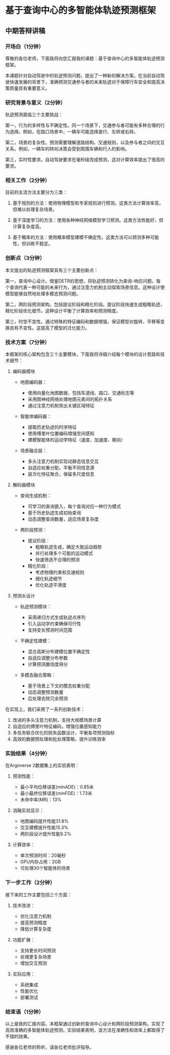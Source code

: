 # 基于查询中心的多智能体轨迹预测框架
## 中期答辩讲稿

### 开场白（1分钟）
尊敬的各位老师，下面我将向您汇报我的课题：基于查询中心的多智能体轨迹预测框架。

本课题针对自动驾驶中的轨迹预测问题，提出了一种新的解决方案。在当前自动驾驶快速发展的背景下，准确预测交通参与者的未来轨迹对于保障行车安全和提高决策质量具有重要意义。

### 研究背景与意义（2分钟）
轨迹预测面临三个主要挑战：

第一，行为的多样性与不确定性。同一个场景下，交通参与者可能有多种合理的行为选择。例如，在路口场景中，一辆车可能选择直行、左转或右转。

第二，场景的复杂性。预测需要理解道路结构、交通规则，以及参与者之间的交互关系。例如，一辆车的转向决策会受到周围车辆和行人的影响。

第三，实时性要求。自动驾驶要求在毫秒级完成预测，这对计算效率提出了很高的要求。

### 相关工作（2分钟）
目前的主流方法主要分为三类：

1. 基于规则的方法：使用物理模型和专家规则进行预测。这类方法计算效率高，但难以处理复杂场景。

2. 基于深度学习的方法：使用各种神经网络模型学习预测。这类方法性能好，但计算复杂度高。

3. 基于概率的方法：使用概率模型建模不确定性。这类方法可以预测多种可能性，但训练不稳定。

### 创新点（3分钟）
本文提出的轨迹预测框架具有三个主要创新点：

第一，查询中心设计。借鉴DETR的思想，将轨迹预测转化为查询-响应问题。每个查询代表一种可能的未来行为，通过注意力机制主动探索场景信息。这种设计使模型能够自然地处理多模态预测问题。

第二，两阶段预测架构。包括提议阶段和精化阶段。提议阶段快速生成粗略轨迹，精化阶段优化细节。这种设计平衡了计算效率和预测精度。

第三，时空不变性。通过特殊的特征编码和数据增强，保证模型对旋转、平移等变换具有不变性。这提高了模型的泛化能力。

### 技术方案（7分钟）
本框架的核心架构包含三个主要模块，下面我将详细介绍每个模块的设计思路和技术细节：

1. 编码器模块
   - 地图编码器：
     * 使用向量化地图数据，包括车道线、路口、交通标志等
     * 采用图神经网络处理地图元素间的拓扑关系
     * 通过注意力机制突出关键区域特征
   
   - 智能体编码器：
     * 提取历史轨迹的时序特征
     * 使用傅里叶位置编码增强空间感知
     * 建模智能体的运动学特征（速度、加速度、朝向）
   
   - 场景融合层：
     * 多头注意力机制实现动静态信息交互
     * 自适应权重分配，平衡不同信息源
     * 层次化特征聚合，保留多尺度信息

2. 解码器模块
   - 查询生成机制：
     * 可学习的查询嵌入，每个查询对应一种行为模式
     * 基于历史轨迹生成初始查询
     * 动态调整查询数量，适应场景复杂度
   
   - 两阶段预测：
     * 提议阶段：
       - 粗略轨迹生成，确定大致运动趋势
       - 并行处理多个可能的运动模式
       - 快速筛选不合理的预测
     * 精化阶段：
       - 考虑物理约束和交通规则
       - 细化轨迹细节
       - 优化轨迹平滑度

3. 预测头设计
   - 轨迹预测模块：
     * 采用递归方式生成轨迹点序列
     * 引入运动学约束确保可行性
     * 支持变长预测时间范围
   
   - 不确定性建模：
     * 混合高斯分布建模位置不确定性
     * 自适应调整分布参数
     * 计算预测置信度得分
   
   - 多模态融合策略：
     * 基于场景上下文的模态权重分配
     * 动态调整预测数量
     * 后处理去除冗余预测

在实现上，我们采用了一系列创新技术：
1. 改进的多头注意力机制，支持大规模场景计算
2. 自适应的傅里叶特征编码，增强位置感知能力
3. 多任务联合优化的损失函数设计，平衡各项预测指标
4. 高效的数据预处理和批处理策略，提升训练效率

### 实验结果（4分钟）
在Argoverse 2数据集上的实验表明：

1. 预测性能：
   - 最小平均位移误差(minADE)：0.85米
   - 最小最终位移误差(minFDE)：1.73米
   - 未命中率(MR)：13%

2. 消融实验显示：
   - 地图编码提升性能31.8%
   - 交互建模提升性能15.3%
   - 两阶段设计提升性能9.2%

3. 计算效率：
   - 单次预测时间：20毫秒
   - GPU内存占用：2GB
   - 可处理30个智能体的场景

### 下一步工作（2分钟）
接下来的工作主要包括三个方面：

1. 技术改进：
   - 优化注意力机制
   - 提高预测精度
   - 降低计算复杂度

2. 功能扩展：
   - 支持更长时间预测
   - 处理更复杂场景
   - 增加交互预测

3. 实际应用：
   - 系统集成
   - 性能优化
   - 部署测试

### 结束语（1分钟）
以上是我的汇报内容。本框架通过创新的查询中心设计和两阶段预测架构，实现了高效准确的多智能体轨迹预测。实验结果表明，该方法在准确性和效率上都取得了不错的效果。

感谢各位老师的聆听，请各位老师批评指导。 